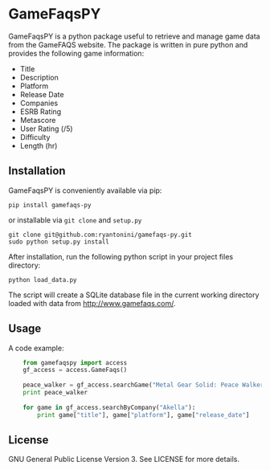 GameFaqsPY
========

GameFaqsPY is a python package useful to retrieve and manage game data from the GameFAQS website.  The package is written in pure python and provides the following game information:

* Title
* Description
* Platform
* Release Date
* Companies
* ESRB Rating
* Metascore
* User Rating (/5)
* Difficulty
* Length (hr)

Installation
------------

GameFaqsPY is conveniently available via pip:

    pip install gamefaqs-py

or installable via ``git clone`` and ``setup.py``

    git clone git@github.com:ryantonini/gamefaqs-py.git
    sudo python setup.py install

After installation, run the following python script in your project files directory:

    python load_data.py
    
The script will create a SQLite database file in the current working directory loaded with data from http://www.gamefaqs.com/.

Usage
-----

A code example:

```python
    from gamefaqspy import access
    gf_access = access.GameFaqs()
    
    peace_walker = gf_access.searchGame("Metal Gear Solid: Peace Walker")[0]
    print peace_walker
    
    for game in gf_access.searchByCompany("Akella"):
        print game["title"], game["platform"], game["release_date"]
```

License
-------

GNU General Public License Version 3.  See LICENSE for more details.
    


